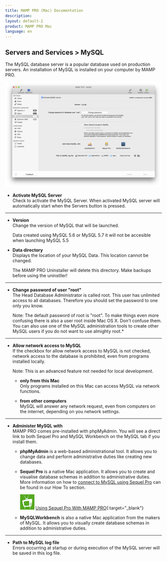 ```yaml
---
title: MAMP PRO (Mac) Documentation
description: 
layout: default-2
product: MAMP PRO Mac
language: en
---
```


## Servers and Services > MySQL

The MySQL database server is a popular database used on production servers. An installation of MySQL is installed on your computer by MAMP PRO.

![MAMP](MySQL.png)

*  **Activate MySQL Server**  
   Check to activate the MySQL Server. When activated MySQL server will automatically start when the Servers button is pressed.

---

*  **Version**  
   Change the version of MySQL that will be launched.
   
   <div class="alert" role="alert">
   Data created using MySQL 5.6 or MySQL 5.7 it will not be accesible when launching MySQL 5.5 
   </div>

*  **Data directory**  
   Displays the location of your MySQL Data. This location cannot be changed.
   <div class="alert" role="alert">
   The MAMP PRO Uninstaller will delete this directory. Make backups before using the uninstller!
   </div>

---

*  **Change password of user "root"**  
   The Head Database Administrator is called root. This user has unlimited access to all databases.
   Therefore you should set the password to one only you know.  
   
   <div class="alert" role="alert"> 
   Note: The default password of root is "root". To make things even more confusing there is also a user root inside Mac        OS X. Don't confuse them. You can also use one of the MySQL administration tools to create other MySQL users if you do not    want to use almighty root.*
   </div>

---

*  **Allow network access to MySQL**  
   If the checkbox for allow network access to MySQL is not checked, network access to the database is prohibited,
   even from programs installed locally.

   <div class="alert" role="alert"> 
   Note: This is an advanced feature not needed for local development.
   </div>
   
    *  **only from this Mac**  
       Only programs installed on this Mac can access MySQL via network functions.

    *  **from other computers**  
       MySQL will answer any network request, even from computers on the internet, depending on you network settings.

---

*  **Administer MySQL with**  
   MAMP PRO comes pre-installed with phpMyAdmin. You will see a direct link to both Sequel Pro and MySQL Workbench on the MySQL tab if you install them.

    *  **phpMyAdmin** is a web-based administrational tool. It allows you to change data and perform administrative duties
       like creating new databases.

    *  **Sequel Pro** is a native Mac application. It allows you to create and visualise database schemas in addition
       to administrative duties. More information on how to [connect to MySQL using Sequel Pro](../../How-Tos#connect_using_sequel_pro) can be found in our How To section.
       
       ![MAMP](../../Videos/MAMPtv.png) [Using Sequel Pro With MAMP PRO](https://www.youtube.com/watch?v=MyNIr7XUpBI){:target="_blank"}

    *  **MySQLWorkbench** is also a native Mac application from the makers of MySQL. It allows you to visually create                 database schemas in addition to administrative duties.
    
    

---

*  **Path to MySQL log file**  
   Errors occurring at startup or during execution of the MySQL server will be saved in this log file.
